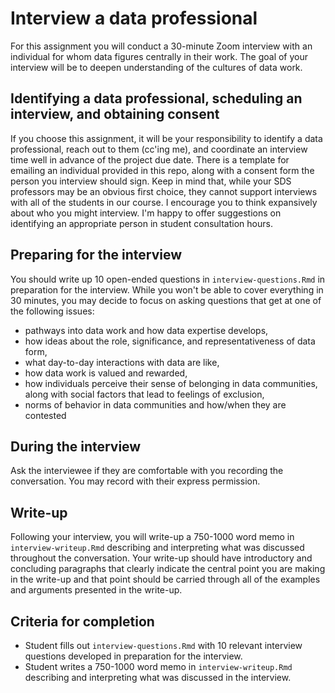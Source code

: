 # Interview a data professional

For this assignment you will conduct a 30-minute Zoom interview with an individual for whom data figures centrally in their work. The goal of your interview will be to deepen understanding of the cultures of data work. 

## Identifying a data professional, scheduling an interview, and obtaining consent

If you choose this assignment, it will be your responsibility to identify a data professional, reach out to them (cc'ing me), and coordinate an interview time well in advance of the project due date. There is a template for emailing an individual provided in this repo, along with a consent form the person you interview should sign. Keep in mind that, while your SDS professors may be an obvious first choice, they cannot support interviews with all of the students in our course. I encourage you to think expansively about who you might interview. I'm happy to offer suggestions on identifying an appropriate person in student consultation hours. 

## Preparing for the interview

You should write up 10 open-ended questions in `interview-questions.Rmd` in preparation for the interview. While you won't be able to cover everything in 30 minutes, you may decide to focus on asking questions that get at one of the following issues: 

* pathways into data work and how data expertise develops, 
* how ideas about the role, significance, and representativeness of data form,
* what day-to-day interactions with data are like,
* how data work is valued and rewarded,
* how individuals perceive their sense of belonging in data communities, along with social factors that lead to feelings of exclusion,
* norms of behavior in data communities and how/when they are contested

## During the interview

Ask the interviewee if they are comfortable with you recording the conversation. You may record with their express permission.

## Write-up

Following your interview, you will write-up a 750-1000 word memo in `interview-writeup.Rmd` describing and interpreting what was discussed throughout the conversation. Your write-up should have introductory and concluding paragraphs that clearly indicate the central point you are making in the write-up and that point should be carried through all of the examples and arguments presented in the write-up.

## Criteria for completion

* Student fills out `interview-questions.Rmd` with 10 relevant interview questions developed in preparation for the interview.
* Student writes a 750-1000 word memo in `interview-writeup.Rmd` describing and interpreting what was discussed in the interview. 

